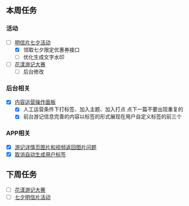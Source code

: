 ## 本周任务

### 活动
- [ ] [明信片七夕活动](https://wiki.mafengwo.cn/pages/viewpage.action?pageId=13191701)
	- [x] 领取七夕限定优惠券接口
	- [ ] 优化生成文字水印
- [ ] [花漾游记大赛](https://wiki.mafengwo.cn/pages/viewpage.action?pageId=14007532)
	- [ ] 后台修改

### 后台相关
- [x] [内容运营操作面板](https://wiki.mafengwo.cn/pages/viewpage.action?pageId=12154780)
	- [x] 人工运营条件下打标签、加入主题、加入打点   点下一篇不要出现重复的
	- [x] 前台游记信息完善的内容以标签的形式展现在用户自定义标签的前三个

### APP相关
- [x] [游记详情页图片和视频返回图片问题](https://jira.mafengwo.cn/browse/COMMUNITY-1701)
- [x] [取消自动生成用户标签](https://jira.mafengwo.cn/browse/COMMUNITY-1703)

## 下周任务

- [ ] [花漾游记大赛](https://wiki.mafengwo.cn/pages/viewpage.action?pageId=14007532)
- [ ] [七夕明信片活动](https://wiki.mafengwo.cn/pages/viewpage.action?pageId=13191701)